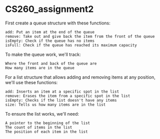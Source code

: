 # CS260_assignment2

 First create a queue structure with these functions:

    add: Put an item at the end of the queue
    remove: Take out and give back the item from the front of the queue
    isEmpty: Check if the queue has no items
    isFull: Check if the queue has reached its maximum capacity

To make the queue work, we'll track:

    Where the front and back of the queue are
    How many items are in the queue

For a list structure that allows adding and removing items at any position, we'll use these functions:

    add: Inserts an item at a specific spot in the list
    remove: Erases the item from a specific spot in the list
    isEmpty: Checks if the list doesn't have any items
    size: Tells us how many items are in the list

To ensure the list works, we'll need:

    A pointer to the beginning of the list
    The count of items in the list
    The position of each item in the list
